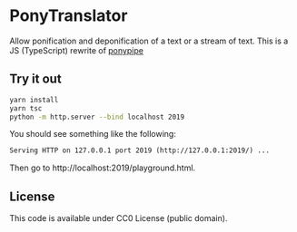 # PonyTranslator

Allow ponification and deponification of a text or a stream of text. This is a JS (TypeScript) rewrite of [ponypipe](https://github.com/maandree/ponypipe)

## Try it out

```bash
yarn install
yarn tsc
python -m http.server --bind localhost 2019
```

You should see something like the following:

```txt
Serving HTTP on 127.0.0.1 port 2019 (http://127.0.0.1:2019/) ...
```

Then go to http://localhost:2019/playground.html.

## License

This code is available under CC0 License (public domain).
